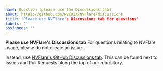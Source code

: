 ```yaml
---
name: Question (please use the Discussions tab)
about: https://github.com/NVIDIA/NVFlare/discussions
title: 'Please use NVFlare's Discussions tab for questions'
labels: ''
assignees: ''
---
```


**Please use NVFlare's Discussions tab**
For questions relating to NVFlare usage, please do not create an issue.

Instead, use [NVFlare's GitHub Discussions tab](https://github.com/NVIDIA/NVFlare/discussions). This can be found next to Issues and Pull Requests along the top of our repository.
